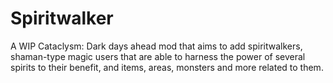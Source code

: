 # Spiritwalker

A WIP Cataclysm: Dark days ahead mod that aims to add spiritwalkers, shaman-type magic users that are able to harness the power of several spirits to their benefit, and items, areas, monsters and more related to them.
